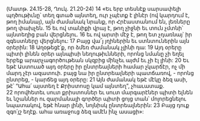 (Մատթ. 24.15-28, Ղուկ. 21.20-24)
14 «Եւ երբ տեսնէք սարսափելի պղծութիւնը՝ տեղ գտած այնտեղ, ուր չպէտք է լինէր (ով կարդում է, թող իմանայ), այն ժամանակ նրանք, որ Հրէաստանում են, լեռները թող փախչեն. 15 եւ ով տանիքի վրայ է, թող չիջնի եւ տուն չմտնի՝ այնտեղից բան վերցնելու. 16 եւ ով արտի մէջ է, թող ետ չդառնայ՝ իր զգեստները վերցնելու: 17 Բայց վա՜յ յղիներին եւ ստնտուներին այն օրերին: 18 Աղօթեցէ՛ք, որ ձմեռ ժամանակ չլինի դա: 19 Այդ օրերը պիտի լինեն օրեր այնպիսի նեղութիւնների, որոնց նմանը չի եղել երբեք արարչագործութեան սկզբից մինչեւ այժմ եւ չի էլ լինի: 20 Եւ եթէ Աստուած այդ օրերը իր ընտրեալների համար չկարճէր, ոչ մի մարդ չէր ազատուի. բայց նա իր ընտրեալների պատճառով, - որոնց ընտրեց, - կարճեց այդ օրերը: 21 Այն ժամանակ եթէ մէկը ձեզ ասի, թէ՝ “Ահա՛ այստեղ է Քրիստոսը կամ այնտեղ”, չհաւատաք. 22 որովհետեւ սուտ քրիստոսներ եւ սուտ մարգարէներ պիտի ելնեն եւ նշաններ ու զարմանալի գործեր պիտի ցոյց տան՝ մոլորեցնելու նպատակով, եթէ հնար լինի, նոյնիսկ ընտրեալներին: 23 Բայց դուք զգո՛յշ եղէք. ահա առաջուց ձեզ ամէն ինչ ասացի»:
